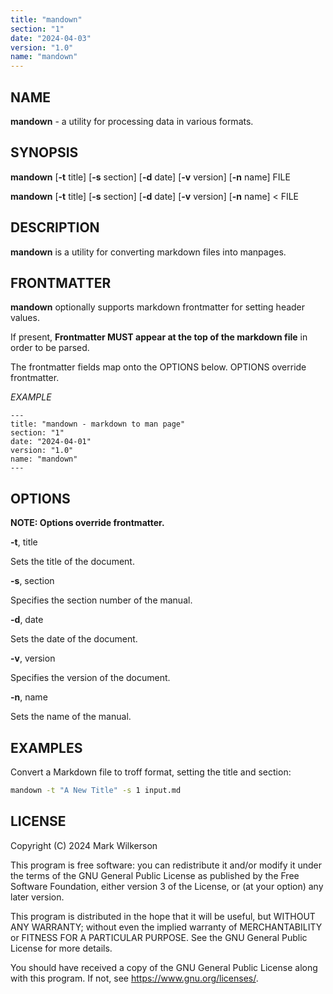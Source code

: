 ```yaml
---
title: "mandown"
section: "1"
date: "2024-04-03"
version: "1.0"
name: "mandown"
---
```


## NAME

**mandown** - a utility for processing data in various formats.

## SYNOPSIS

**mandown** [**-t** title] [**-s** section] [**-d** date] [**-v** version] [**-n** name] FILE

**mandown** [**-t** title] [**-s** section] [**-d** date] [**-v** version] [**-n** name] < FILE

## DESCRIPTION

**mandown** is a utility for converting markdown files into manpages. 

## FRONTMATTER

**mandown** optionally supports markdown frontmatter for setting header values.

If present, **Frontmatter MUST appear at the top of the markdown file** in order to be parsed.

The frontmatter fields map onto the OPTIONS below. OPTIONS override frontmatter.

*EXAMPLE*

```
---
title: "mandown - markdown to man page"
section: "1"
date: "2024-04-01"
version: "1.0"
name: "mandown"
---
```

## OPTIONS

**NOTE: Options override frontmatter.**

 **-t**, title
  
  Sets the title of the document.

 **-s**, section
  
  Specifies the section number of the manual.

 **-d**, date
  
  Sets the date of the document.

 **-v**, version
  
  Specifies the version of the document.

 **-n**, name
  
  Sets the name of the manual.

## EXAMPLES

Convert a Markdown file to troff format, setting the title and section:

```sh
mandown -t "A New Title" -s 1 input.md
```

## LICENSE

Copyright (C) 2024 Mark Wilkerson

This program is free software: you can redistribute it and/or modify
it under the terms of the GNU General Public License as published by
the Free Software Foundation, either version 3 of the License, or
(at your option) any later version.

This program is distributed in the hope that it will be useful,
but WITHOUT ANY WARRANTY; without even the implied warranty of
MERCHANTABILITY or FITNESS FOR A PARTICULAR PURPOSE.  See the
GNU General Public License for more details.

You should have received a copy of the GNU General Public License
along with this program.  If not, see <https://www.gnu.org/licenses/>.
